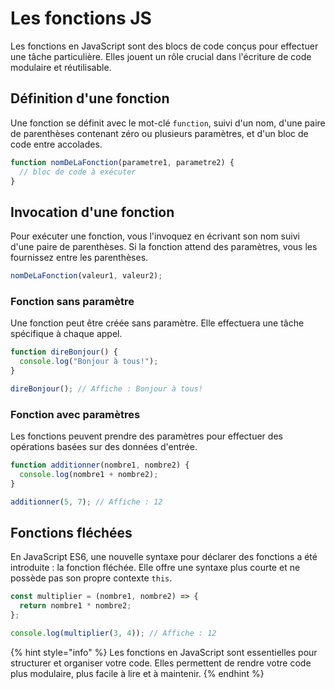 # Les fonctions JS

Les fonctions en JavaScript sont des blocs de code conçus pour effectuer une tâche particulière. Elles jouent un rôle crucial dans l'écriture de code modulaire et réutilisable.

## Définition d'une fonction

Une fonction se définit avec le mot-clé `function`, suivi d'un nom, d'une paire de parenthèses contenant zéro ou plusieurs paramètres, et d'un bloc de code entre accolades.

```javascript
function nomDeLaFonction(parametre1, parametre2) {
  // bloc de code à exécuter
}
```

## Invocation d'une fonction

Pour exécuter une fonction, vous l'invoquez en écrivant son nom suivi d'une paire de parenthèses. Si la fonction attend des paramètres, vous les fournissez entre les parenthèses.

```javascript
nomDeLaFonction(valeur1, valeur2);
```

### Fonction sans paramètre

Une fonction peut être créée sans paramètre. Elle effectuera une tâche spécifique à chaque appel.

```javascript
function direBonjour() {
  console.log("Bonjour à tous!");
}

direBonjour(); // Affiche : Bonjour à tous!
```

### Fonction avec paramètres

Les fonctions peuvent prendre des paramètres pour effectuer des opérations basées sur des données d'entrée.

```javascript
function additionner(nombre1, nombre2) {
  console.log(nombre1 + nombre2);
}

additionner(5, 7); // Affiche : 12
```

## Fonctions fléchées

En JavaScript ES6, une nouvelle syntaxe pour déclarer des fonctions a été introduite : la fonction fléchée. Elle offre une syntaxe plus courte et ne possède pas son propre contexte `this`.

```javascript
const multiplier = (nombre1, nombre2) => {
  return nombre1 * nombre2;
};

console.log(multiplier(3, 4)); // Affiche : 12
```

{% hint style="info" %}
Les fonctions en JavaScript sont essentielles pour structurer et organiser votre code. Elles permettent de rendre votre code plus modulaire, plus facile à lire et à maintenir.
{% endhint %}
